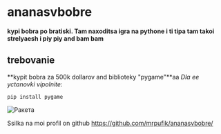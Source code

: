 # ananasvbobre
**kypi bobra po bratiski. Tam naxoditsa igra na pythone i ti tipa tam takoi strelyaesh i piy piy and bam bam**
## trebovanie
**kypit bobra za 500k dollarov and biblioteky "pygame"**aa
*Dla ee yctanovki  vipolnite:*
```
pip install pygame
```
![Ракета](https://cdnn1.inosmi.ru/img/25028/53/250285301_0:0:3647:1824_1240x0_80_0_0_1fe184e14bcae031791198a258b7ce28.jpg)

Ssilka na moi profil on github <https://github.com/mrpufik/ananasvbobre/>
